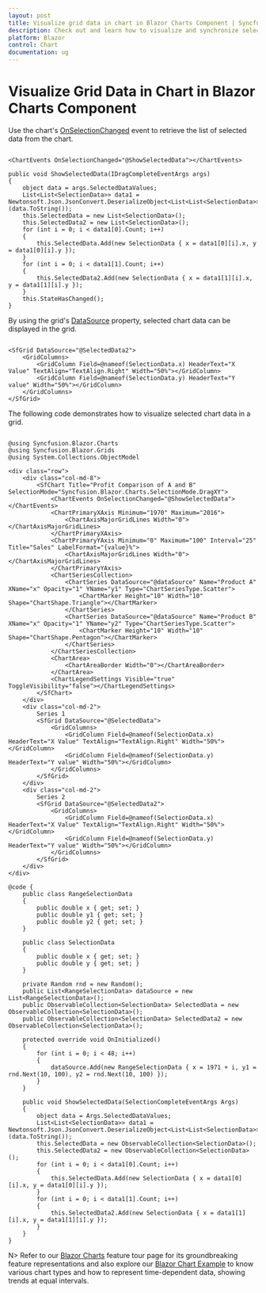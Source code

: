```yaml
---
layout: post
title: Visualize grid data in chart in Blazor Charts Component | Syncfusion
description: Check out and learn how to visualize and synchronize selected chart data with grid in Syncfusion Blazor Charts component.
platform: Blazor
control: Chart
documentation: ug
---
```


# Visualize Grid Data in Chart in Blazor Charts Component

Use the chart's [OnSelectionChanged](https://help.syncfusion.com/cr/blazor/Syncfusion.Blazor.Charts.ChartEvents.html#Syncfusion_Blazor_Charts_ChartEvents_OnSelectionChanged) event to retrieve the list of selected data from the chart.

```cshtml

<ChartEvents OnSelectionChanged="@ShowSelectedData"></ChartEvents>

public void ShowSelectedData(IDragCompleteEventArgs args)
{
    object data = args.SelectedDataValues;
    List<List<SelectionData>> data1 = Newtonsoft.Json.JsonConvert.DeserializeObject<List<List<SelectionData>>>(data.ToString());
    this.SelectedData = new List<SelectionData>();
    this.SelectedData2 = new List<SelectionData>();
    for (int i = 0; i < data1[0].Count; i++)
    {
        this.SelectedData.Add(new SelectionData { x = data1[0][i].x, y = data1[0][i].y });
    }
    for (int i = 0; i < data1[1].Count; i++)
    {
        this.SelectedData2.Add(new SelectionData { x = data1[1][i].x, y = data1[1][i].y });
    }
    this.StateHasChanged();
}

```

By using the grid's [DataSource](https://help.syncfusion.com/cr/blazor/Syncfusion.Blazor.Grids.SfGrid-1.html#Syncfusion_Blazor_Grids_SfGrid_1_DataSource) property, selected chart data can be displayed in the grid.

```cshtml

<SfGrid DataSource="@SelectedData2">
    <GridColumns>
        <GridColumn Field=@nameof(SelectionData.x) HeaderText="X Value" TextAlign="TextAlign.Right" Width="50%"></GridColumn>
        <GridColumn Field=@nameof(SelectionData.y) HeaderText="Y value" Width="50%"></GridColumn>
    </GridColumns>
</SfGrid>

```

The following code demonstrates how to visualize selected chart data in a grid.

```cshtml

@using Syncfusion.Blazor.Charts
@using Syncfusion.Blazor.Grids
@using System.Collections.ObjectModel

<div class="row">
    <div class="col-md-8">
        <SfChart Title="Profit Comparison of A and B" SelectionMode="Syncfusion.Blazor.Charts.SelectionMode.DragXY">
            <ChartEvents OnSelectionChanged="@ShowSelectedData"></ChartEvents>
            <ChartPrimaryXAxis Minimum="1970" Maximum="2016">
                <ChartAxisMajorGridLines Width="0"></ChartAxisMajorGridLines>
            </ChartPrimaryXAxis>
            <ChartPrimaryYAxis Minimum="0" Maximum="100" Interval="25" Title="Sales" LabelFormat="{value}%">
                <ChartAxisMajorGridLines Width="0"></ChartAxisMajorGridLines>
            </ChartPrimaryYAxis>
            <ChartSeriesCollection>
                <ChartSeries DataSource="@dataSource" Name="Product A" XName="x" Opacity="1" YName="y1" Type="ChartSeriesType.Scatter">
                    <ChartMarker Height="10" Width="10" Shape="ChartShape.Triangle"></ChartMarker>
                </ChartSeries>
                <ChartSeries DataSource="@dataSource" Name="Product B" XName="x" Opacity="1" YName="y2" Type="ChartSeriesType.Scatter">
                    <ChartMarker Height="10" Width="10" Shape="ChartShape.Pentagon"></ChartMarker>
                </ChartSeries>
            </ChartSeriesCollection>
            <ChartArea>
                <ChartAreaBorder Width="0"></ChartAreaBorder>
            </ChartArea>
            <ChartLegendSettings Visible="true" ToggleVisibility="false"></ChartLegendSettings>
        </SfChart>
    </div>
    <div class="col-md-2">
        Series 1
        <SfGrid DataSource="@SelectedData">
            <GridColumns>
                <GridColumn Field=@nameof(SelectionData.x) HeaderText="X Value" TextAlign="TextAlign.Right" Width="50%"></GridColumn>
                <GridColumn Field=@nameof(SelectionData.y) HeaderText="Y value" Width="50%"></GridColumn>
            </GridColumns>
        </SfGrid>
    </div>
    <div class="col-md-2">
        Series 2
        <SfGrid DataSource="@SelectedData2">
            <GridColumns>
                <GridColumn Field=@nameof(SelectionData.x) HeaderText="X Value" TextAlign="TextAlign.Right" Width="50%"></GridColumn>
                <GridColumn Field=@nameof(SelectionData.y) HeaderText="Y value" Width="50%"></GridColumn>
            </GridColumns>
        </SfGrid>
    </div>
</div>

@code {
    public class RangeSelectionData
    {
        public double x { get; set; }
        public double y1 { get; set; }
        public double y2 { get; set; }
    }

    public class SelectionData
    {
        public double x { get; set; }
        public double y { get; set; }
    }

    private Random rnd = new Random();
    public List<RangeSelectionData> dataSource = new List<RangeSelectionData>();
    public ObservableCollection<SelectionData> SelectedData = new ObservableCollection<SelectionData>();
    public ObservableCollection<SelectionData> SelectedData2 = new ObservableCollection<SelectionData>();

    protected override void OnInitialized()
    {
        for (int i = 0; i < 48; i++)
        {
            dataSource.Add(new RangeSelectionData { x = 1971 + i, y1 = rnd.Next(10, 100), y2 = rnd.Next(10, 100) });
        }
    }

    public void ShowSelectedData(SelectionCompleteEventArgs Args)
    {
        object data = Args.SelectedDataValues;
        List<List<SelectionData>> data1 = Newtonsoft.Json.JsonConvert.DeserializeObject<List<List<SelectionData>>>(data.ToString());
        this.SelectedData = new ObservableCollection<SelectionData>();
        this.SelectedData2 = new ObservableCollection<SelectionData>();
        for (int i = 0; i < data1[0].Count; i++)
        {
            this.SelectedData.Add(new SelectionData { x = data1[0][i].x, y = data1[0][i].y });
        }
        for (int i = 0; i < data1[1].Count; i++)
        {
            this.SelectedData2.Add(new SelectionData { x = data1[1][i].x, y = data1[1][i].y });
        }
    }
}

```

N> Refer to our [Blazor Charts](https://www.syncfusion.com/blazor-components/blazor-charts) feature tour page for its groundbreaking feature representations and also explore our [Blazor Chart Example](https://blazor.syncfusion.com/demos/chart/line?theme=bootstrap5) to know various chart types and how to represent time-dependent data, showing trends at equal intervals.
